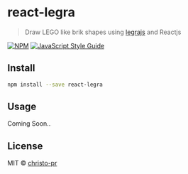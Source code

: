 # react-legra

> Draw LEGO like brik shapes using [legrajs](https://github.com/pshihn/legra) and Reactjs

[![NPM](https://img.shields.io/npm/v/react-legra.svg)](https://www.npmjs.com/package/react-legra) [![JavaScript Style Guide](https://img.shields.io/badge/code_style-standard-brightgreen.svg)](https://standardjs.com)

## Install

```bash
npm install --save react-legra
```

## Usage

Coming Soon..

## License

MIT © [christo-pr](https://github.com/christo-pr)
